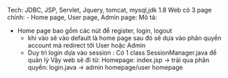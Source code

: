 Tech: JDBC, JSP, Servlet, Jquery, tomcat, mysql,jdk 1.8	
Web có 3 page chính: 
	- Home page, User page, Admin page:
Mô tả: 
+ Home page bao gồm các nút để register, login, logout
	+ khi vào sẽ vào default là home page sau đó sẽ dựa vào phân quyền account mà redirect tới User hoặc Admin
	+ Duy trì login dựa vào session : Có 1 class SessionManager.java để quản lý 
Vậy web sẽ đi từ: Homepage: index.jsp -> trải qua phân quyền: login.java -> admin homepage/user homepage 

